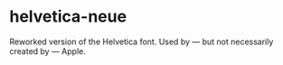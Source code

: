 # helvetica-neue
Reworked version of the Helvetica font. Used by — but not necessarily created by — Apple.
